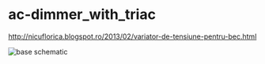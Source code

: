 # ac-dimmer_with_triac
http://nicuflorica.blogspot.ro/2013/02/variator-de-tensiune-pentru-bec.html

![base schematic](http://2.bp.blogspot.com/-4iKPrGM0MRI/UVFR7pUj-wI/AAAAAAAAIyk/TG4zI-cSVMY/s1600/ac_dimmer1_schematic_arduino.png)
